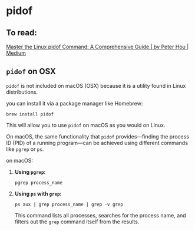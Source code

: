# pidof



## To read:

[Master the Linux pidof Command: A Comprehensive Guide | by Peter Hou | Medium](https://hopeness.medium.com/master-the-linux-pidof-command-a-comprehensive-guide-fe519f7114c5) 





## `pidof`  on OSX

`pidof` is not included on macOS (OSX) because it is a utility found in Linux distributions.

you can install it via a package manager like Homebrew:

```
brew install pidof
```

This will allow you to use `pidof` on macOS as you would on Linux.

On macOS, the same functionality that `pidof` provides—finding the process ID (PID) of a running program—can be achieved using different commands like `pgrep` or `ps`.

on macOS:

1. **Using `pgrep`:**

   ```
   pgrep process_name
   ```

2. **Using `ps` with `grep`:**

   ```
   ps aux | grep process_name | grep -v grep
   ```

   This command lists all processes, searches for the process name, and filters out the `grep` command itself from the results.